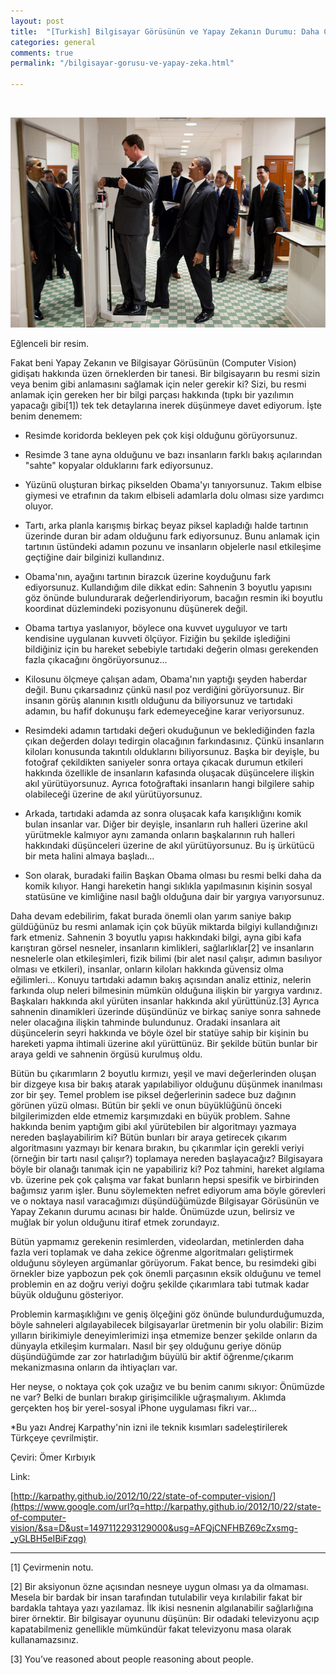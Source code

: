 ```yaml
---
layout: post
title:  "[Turkish] Bilgisayar Görüsünün ve Yapay Zekanın Durumu: Daha Çok, Çok Yolumuz Var.* "
categories: general
comments: true
permalink: "/bilgisayar-gorusu-ve-yapay-zeka.html"

---
```


 

![image](/assets/images/obama.png)

Eğlenceli bir resim.


Fakat beni Yapay Zekanın ve Bilgisayar Görüsünün (Computer Vision) gidişatı hakkında üzen örneklerden bir tanesi. Bir bilgisayarın bu resmi sizin veya benim gibi anlamasını sağlamak için neler gerekir ki? Sizi, bu resmi anlamak için gereken her bir bilgi parçası hakkında (tıpkı bir yazılımın yapacağı gibi[1]) tek tek detaylarına inerek düşünmeye davet ediyorum. İşte benim denemem:

*   Resimde koridorda bekleyen pek çok kişi olduğunu görüyorsunuz.

*   Resimde 3 tane ayna olduğunu ve bazı insanların farklı bakış açılarından "sahte" kopyalar olduklarını fark ediyorsunuz.

*   Yüzünü oluşturan birkaç pikselden Obama'yı tanıyorsunuz. Takım elbise giymesi ve etrafının da takım elbiseli adamlarla dolu olması size yardımcı oluyor.

*   Tartı, arka planla karışmış birkaç beyaz piksel kapladığı halde tartının üzerinde duran bir adam olduğunu fark ediyorsunuz. Bunu anlamak için tartının üstündeki adamın pozunu ve insanların objelerle nasıl etkileşime geçtiğine dair bilginizi kullandınız.

*   Obama'nın, ayağını tartının birazcık üzerine koyduğunu fark ediyorsunuz. Kullandığım dile dikkat edin: Sahnenin 3 boyutlu yapısını göz önünde bulundurarak değerlendiriyorum, bacağın resmin iki boyutlu koordinat düzlemindeki pozisyonunu düşünerek değil.

*   Obama tartıya yaslanıyor, böylece ona kuvvet uyguluyor ve tartı kendisine uygulanan kuvveti ölçüyor. Fiziğin bu şekilde işlediğini bildiğiniz için bu hareket sebebiyle tartıdaki değerin olması gerekenden fazla çıkacağını öngörüyorsunuz...

*   Kilosunu ölçmeye çalışan adam, Obama'nın yaptığı şeyden haberdar değil. Bunu çıkarsadınız çünkü nasıl poz verdiğini görüyorsunuz. Bir insanın görüş alanının kısıtlı olduğunu da biliyorsunuz ve tartıdaki adamın, bu hafif dokunuşu fark edemeyeceğine karar veriyorsunuz.

*   Resimdeki adamın tartıdaki değeri okuduğunun ve beklediğinden fazla çıkan değerden dolayı tedirgin olacağının farkındasınız. Çünkü insanların kiloları konusunda takıntılı olduklarını biliyorsunuz. Başka bir deyişle, bu fotoğraf çekildikten saniyeler sonra ortaya çıkacak durumun etkileri hakkında özellikle de insanların kafasında oluşacak düşüncelere ilişkin akıl yürütüyorsunuz. Ayrıca fotoğraftaki insanların hangi bilgilere sahip olabileceği üzerine de akıl yürütüyorsunuz.

*   Arkada, tartıdaki adamda az sonra oluşacak kafa karışıklığını komik bulan insanlar var. Diğer bir deyişle, insanların ruh halleri üzerine akıl yürütmekle kalmıyor aynı zamanda onların başkalarının ruh halleri hakkındaki düşünceleri üzerine de akıl yürütüyorsunuz. Bu iş ürkütücü bir meta halini almaya başladı...

*   Son olarak, buradaki failin Başkan Obama olması bu resmi belki daha da komik kılıyor. Hangi hareketin hangi sıklıkla yapılmasının kişinin sosyal statüsüne ve kimliğine nasıl bağlı olduğuna dair bir yargıya varıyorsunuz.

Daha devam edebilirim, fakat burada önemli olan yarım saniye bakıp güldüğünüz bu resmi anlamak için çok büyük miktarda bilgiyi kullandığınızı fark etmeniz. Sahnenin 3 boyutlu yapısı hakkındaki bilgi, ayna gibi kafa karıştıran görsel nesneler, insanların kimlikleri, sağlarlıklar[2] ve insanların nesnelerle olan etkileşimleri, fizik bilimi (bir alet nasıl çalışır, adımın basılıyor olması ve etkileri), insanlar, onların kiloları hakkında güvensiz olma eğilimleri... Konuyu tartıdaki adamın bakış açısından analiz ettiniz, nelerin farkında olup neleri bilmesinin mümkün olduğuna ilişkin bir yargıya vardınız. Başkaları hakkında akıl yürüten insanlar hakkında akıl yürüttünüz.[3] Ayrıca sahnenin dinamikleri üzerinde düşündünüz ve birkaç saniye sonra sahnede neler olacağına ilişkin tahminde bulundunuz. Oradaki insanlara ait düşüncelerin seyri hakkında ve böyle özel bir statüye sahip bir kişinin bu hareketi yapma ihtimali üzerine akıl yürüttünüz. Bir şekilde bütün bunlar bir araya geldi ve sahnenin örgüsü kurulmuş oldu.

Bütün bu çıkarımların 2 boyutlu kırmızı, yeşil ve mavi değerlerinden oluşan bir dizgeye kısa bir bakış atarak yapılabiliyor olduğunu düşünmek inanılması zor bir şey. Temel problem ise piksel değerlerinin sadece buz dağının görünen yüzü olması. Bütün bir şekli ve onun büyüklüğünü önceki bilgilerimizden elde etmemiz karşımızdaki en büyük problem. Sahne hakkında benim yaptığım gibi akıl yürütebilen bir algoritmayı yazmaya nereden başlayabilirim ki? Bütün bunları bir araya getirecek çıkarım algoritmasını yazmayı bir kenara bırakın, bu çıkarımlar için gerekli veriyi (örneğin bir tartı nasıl çalışır?) toplamaya nereden başlayacağız? Bilgisayara böyle bir olanağı tanımak için ne yapabiliriz ki? Poz tahmini, hareket algılama vb. üzerine pek çok çalışma var fakat bunların hepsi spesifik ve birbirinden bağımsız yarım işler. Bunu söylemekten nefret ediyorum ama böyle görevleri ve o noktaya nasıl varacağımızı düşündüğümüzde Bilgisayar Görüsünün ve Yapay Zekanın durumu acınası bir halde. Önümüzde uzun, belirsiz ve muğlak bir yolun olduğunu itiraf etmek zorundayız.

Bütün yapmamız gerekenin resimlerden, videolardan, metinlerden daha fazla veri toplamak ve daha zekice öğrenme algoritmaları geliştirmek olduğunu söyleyen argümanlar görüyorum. Fakat bence, bu resimdeki gibi örnekler bize yapbozun pek çok önemli parçasının eksik olduğunu ve temel problemin en az doğru veriyi doğru şekilde çıkarımlara tabi tutmak kadar büyük olduğunu gösteriyor.

Problemin karmaşıklığını ve geniş ölçeğini göz önünde bulundurduğumuzda, böyle sahneleri algılayabilecek bilgisayarlar üretmenin bir yolu olabilir: Bizim yılların birikimiyle deneyimlerimizi inşa etmemize benzer şekilde onların da dünyayla etkileşim kurmaları. Nasıl bir şey olduğunu geriye dönüp düşündüğümde zar zor hatırladığım büyülü bir aktif öğrenme/çıkarım mekanizmasına onların da ihtiyaçları var.

Her neyse, o noktaya çok çok uzağız ve bu benim canımı sıkıyor: Önümüzde ne var? Belki de bunları bırakıp girişimcilikle uğraşmalıyım. Aklımda gerçekten hoş bir yerel-sosyal iPhone uygulaması fikri var...


*Bu yazı Andrej Karpathy'nin izni ile teknik kısımları sadeleştirilerek Türkçeye çevrilmiştir.


Çeviri: Ömer Kırbıyık

Link:

[http://karpathy.github.io/2012/10/22/state-of-computer-vision/](https://www.google.com/url?q=http://karpathy.github.io/2012/10/22/state-of-computer-vision/&sa=D&ust=1497112293129000&usg=AFQjCNFHBZ69cZxsmg-_yGLBH5eIBiFzqg)

* * *



[1] Çevirmenin notu.


[2] Bir aksiyonun özne açısından nesneye uygun olması ya da olmaması. Mesela bir bardak bir insan tarafından tutulabilir veya kırılabilir fakat bir bardakla tahtaya yazı yazılamaz. İlk ikisi nesnenin algılanabilir sağlarlığına birer örnektir. Bir bilgisayar oyununu düşünün: Bir odadaki televizyonu açıp kapatabilmeniz genellikle mümkündür fakat televizyonu masa olarak kullanamazsınız.


[3] You’ve reasoned about people reasoning about people.

